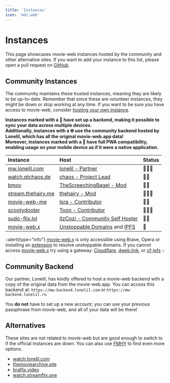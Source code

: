 ```yaml
---
title: 'Instances'
icon: 'mdi:web'
---
```


# Instances

This page showcases movie-web instances hosted by the community and other alternative sites. If you want to add your instance to this list, please open a pull request on [GitHub](https://github.com/movie-web/docs).

## Community Instances

The community maintains these trusted instances, meaning they are likely to be up-to-date. Remember that since these are volunteer instances, they might be down or stop working at any time. If you want to be sure you have access to movie-web, consider [hosting your own instance](../1.self-hosting/1.hosting-intro.md).

**Instances marked with a 💾 have set up a backend, making it possible to sync your data across multiple devices.**<br />
**Additionally, instances with a 🌐 use the community backend hosted by Lonelil, which has all the original movie-web.app data!**<br />
**Moreover, instances marked with a 📱 have full PWA compatibility, enabling usage on your mobile device as if it were a native application.**

|                    Instance                       |                                        Host                                         |  Status  |
| :------------------------------------------------ | :---------------------------------------------------------------------------------- | :------- |
| [mw.lonelil.com](https://mw.lonelil.com)          | [lonelil - Partner](https://github.com/lonelil)                                     | 💾🌐📱     |
| [watch.qtchaos.de](https://watch.qtchaos.de)      | [chaos - Project Lead](https://github.com/qtchaos)                                  | 💾📱       |
| [bmov](https://bmov.vercel.app)                   | [TheScreechingBagel - Mod](https://github.com/TheScreechingBagel)                   | 💾🌐      |
| [stream.thehairy.me](https://stream.thehairy.me)  | [thehairy - Mod](https://github.com/thehairy)                                       | 💾🌐📱     |
| [movie-web-me](https://movie-web-me.vercel.app)   | [Isra - Contributor](https://github.com/zisra)                                      | 💾🌐      |
| [scootydooter](https://scootydooter.vercel.app)   | [Toon - Contributor](https://github.com/Toon-arch)                                  | 💾🌐📱     |
| [sudo-flix.lol](https://sudo-flix.lol)            | [itzCozi - Community Self Hoster](https://gitlab.com/itzCozi)                       | 💾📱      |
| [movie-web.x](https://movie-web.x)                | [Unstoppable Domains](https://unstoppabledomains.com) and [IPFS](https://ipfs.tech) | 💾       |

::alert{type="info"}
[movie-web.x](https://movie-web.x) is only accessible using Brave, Opera or installing an [extension](https://unstoppabledomains.com/extension) to resolve unstoppable domains.
If you cannot access [movie-web.x](https://movie-web.x) try using a gateway: [Cloudflare](https://cloudflare-ipfs.com/ipns/k51qzi5uqu5diql6nkzokwdvz9511dp9itillc7xhixptq14tk1oz8agh3wrjd), [dweb.link](https://k51qzi5uqu5diql6nkzokwdvz9511dp9itillc7xhixptq14tk1oz8agh3wrjd.ipns.dweb.link), or [cf-ipfs](https://k51qzi5uqu5diql6nkzokwdvz9511dp9itillc7xhixptq14tk1oz8agh3wrjd.ipns.cf-ipfs.com)
::

## Community Backend

Our partner, Lonelil, has kindly offered to host a movie-web backend with a copy of the original data from the movie-web.app. You can access this backend at: `https://mw-backend.lonelil.com` or `https://mw-backend.lonelil.ru`

You **do not** have to set up a new account; you can use your previous passphrase from movie-web, and all of your data will be there!

## Alternatives

These sites are not related to movie-web but are good enough to switch to if the official instances are down. You can also use [FMHY](https://fmhy.pages.dev/videopiracyguide) to find even more options.

- [watch.lonelil.com](https://watch.lonelil.com)
- [themoviearchive.site](https://themoviearchive.site)
- [braflix.video](https://braflix.video)
- [watch.streamflix.one](https://watch.streamflix.one)
